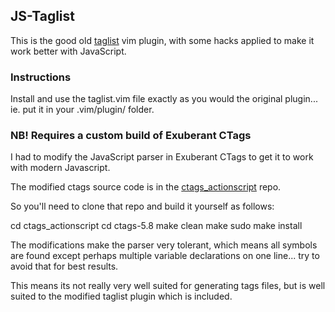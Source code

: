 ## JS-Taglist

This is the good old [taglist](http://www.vim.org/scripts/script.php?script_id=273) vim plugin, with some hacks applied to make it work better with JavaScript.

### Instructions
Install and use the taglist.vim file exactly as you would the original plugin... ie. put it in your .vim/plugin/ folder.

### NB! Requires a custom build of Exuberant CTags

I had to modify the JavaScript parser in Exuberant CTags to get it to work with modern Javascript.

The modified ctags source code is in the [ctags_actionscript](git@github.com:bigfish/ctags_actionscript.git) repo. 

So you'll need to clone that repo and build it yourself as follows:

  cd ctags_actionscript
  cd ctags-5.8
  make clean
  make
  sudo make install

The modifications make the parser very tolerant, which means all symbols are found 
except perhaps multiple variable declarations on one line... try to avoid that for best results.

This means its not really very well suited for generating tags files, but is well suited to the modified taglist plugin
which is included.

